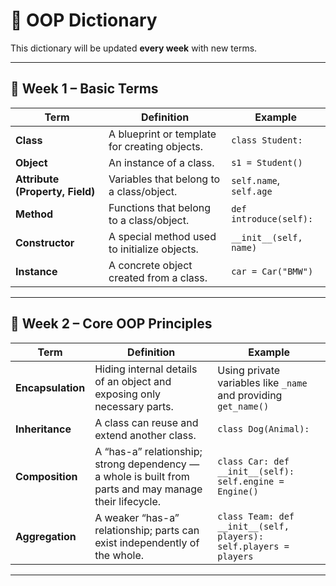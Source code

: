 # 📘 OOP Dictionary

This dictionary will be updated **every week** with new terms.  

---

## 📅 Week 1 – Basic Terms

| Term | Definition | Example |
|------|------------|---------|
| **Class** | A blueprint or template for creating objects. | `class Student:` |
| **Object** | An instance of a class. | `s1 = Student()` |
| **Attribute (Property, Field)** | Variables that belong to a class/object. | `self.name`, `self.age` |
| **Method** | Functions that belong to a class/object. | `def introduce(self):` |
| **Constructor** | A special method used to initialize objects. | `__init__(self, name)` |
| **Instance** | A concrete object created from a class. | `car = Car("BMW")` |

---

## 📅 Week 2 – Core OOP Principles

| Term | Definition | Example |
|------|------------|---------|
| **Encapsulation** | Hiding internal details of an object and exposing only necessary parts. | Using private variables like `_name` and providing `get_name()` |
| **Inheritance** | A class can reuse and extend another class. | `class Dog(Animal):` |
| **Composition** | A “has-a” relationship; strong dependency — a whole is built from parts and may manage their lifecycle. | `class Car: def __init__(self): self.engine = Engine()` |
| **Aggregation** | A weaker “has-a” relationship; parts can exist independently of the whole. | `class Team: def __init__(self, players): self.players = players` |

---

